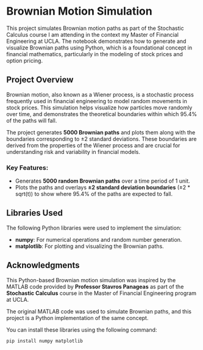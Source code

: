 # Brownian Motion Simulation 

This project simulates Brownian motion paths as part of the Stochastic Calculus course I am attending in the context my Master of Financial Engineering at UCLA. The notebook demonstrates how to generate and visualize Brownian paths using Python, which is a foundational concept in financial mathematics, particularly in the modeling of stock prices and option pricing.

## Project Overview

Brownian motion, also known as a Wiener process, is a stochastic process frequently used in financial engineering to model random movements in stock prices. This simulation helps visualize how particles move randomly over time, and demonstrates the theoretical boundaries within which 95.4% of the paths will fall.

The project generates **5000 Brownian paths** and plots them along with the boundaries corresponding to ±2 standard deviations. These boundaries are derived from the properties of the Wiener process and are crucial for understanding risk and variability in financial models.

### Key Features:
- Generates **5000 random Brownian paths** over a time period of 1 unit.
- Plots the paths and overlays **±2 standard deviation boundaries** (±2 * sqrt(t)) to show where 95.4% of the paths are expected to fall.

## Libraries Used
The following Python libraries were used to implement the simulation:
- **numpy**: For numerical operations and random number generation.
- **matplotlib**: For plotting and visualizing the Brownian paths.

## Acknowledgments
This Python-based Brownian motion simulation was inspired by the MATLAB code provided by **Professor Stavros Panageas** as part of the **Stochastic Calculus** course in the Master of Financial Engineering program at UCLA.

The original MATLAB code was used to simulate Brownian paths, and this project is a Python implementation of the same concept.

You can install these libraries using the following command:
```bash
pip install numpy matplotlib

